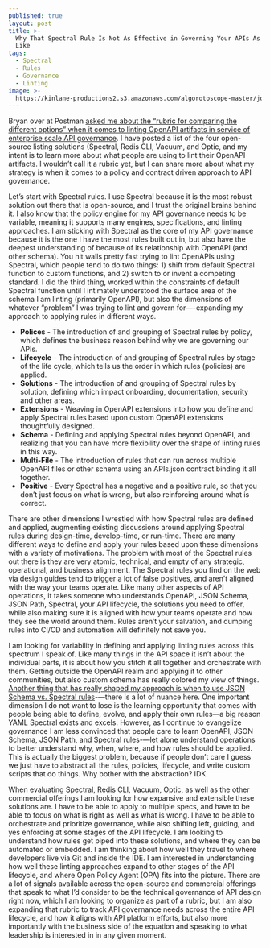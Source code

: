 ```yaml
---
published: true
layout: post
title: >-
  Why That Spectral Rule Is Not As Effective in Governing Your APIs As You Would
  Like
tags:
  - Spectral
  - Rules
  - Governance
  - Linting
image: >-
  https://kinlane-productions2.s3.amazonaws.com/algorotoscope-master/john-wayne-the-searchers-destruction-seattle-viaduct.jpg
---
```

Bryan over at Postman [asked me about the “rubric for comparing the different options” when it comes to linting OpenAPI artifacts in service of enterprise scale API governance](https://www.linkedin.com/feed/update/urn:li:activity:7242150939057344512?commentUrn=urn%3Ali%3Acomment%3A%28activity%3A7242150939057344512%2C7242187919799508992%29&dashCommentUrn=urn%3Ali%3Afsd_comment%3A%287242187919799508992%2Curn%3Ali%3Aactivity%3A7242150939057344512%29). I have posted a list of the four open-source listing solutions (Spectral, Redis CLI, Vacuum, and Optic, and my intent is to learn more about what people are using to lint their OpenAPI artifacts. I wouldn’t call it a rubric yet, but I can share more about what my strategy is when it comes to a policy and contract driven approach to API governance.

Let’s start with Spectral rules. I use Spectral because it is the most robust solution out there that is open-source, and I trust the original brains behind it. I also know that the policy engine for my API governance needs to be variable, meaning it supports many engines, specifications, and linting approaches. I am sticking with Spectral as the core of my API governance because it is the one I have the most rules built out in, but also have the deepest understanding of because of its relationship with OpenAPI (and other schema). You hit walls pretty fast trying to lint OpenAPIs using Spectral, which people tend to do two things: 1) shift from default Spectral function to custom functions, and 2) switch to or invent a competing standard. I did the third thing, worked within the constraints of default Spectral function until I intimately understood the surface area of the schema I am linting (primarily OpenAPI), but also the dimensions of whatever “problem” I was trying to lint and govern for—-expanding my approach to applying rules in different ways.

- **Polices** - The introduction of and grouping of Spectral rules by policy, which defines the business reason behind why we are governing our APIs.
- **Lifecycle** - The introduction of and grouping of Spectral rules by stage of the life cycle, which tells us the order in which rules (policies) are applied.
- **Solutions** - The introduction of and grouping of Spectral rules by solution, defining which impact onboarding, documentation, security and other areas.
- **Extensions** - Weaving in OpenAPI extensions into how you define and apply Spectral rules based upon custom OpenAPI extensions thoughtfully designed.
- **Schema** - Defining and applying Spectral rules beyond OpenAPI, and realizing that you can have more flexibility over the shape of linting rules in this way.
- **Multi-File** - The introduction of rules that can run across multiple OpenAPI files or other schema using an APIs.json contract binding it all together.
- **Positive** - Every Spectral has a negative and a positive rule, so that you don’t just focus on what is wrong, but also reinforcing around what is correct.

There are other dimensions I wrestled with how Spectral rules are defined and applied, augmenting existing discussions around applying Spectral rules during design-time, develop-time, or run-time. There are many different ways to define and apply your rules based upon these dimensions with a variety of motivations. The problem with most of the Spectral rules out there is they are very atomic, technical, and empty of any strategic, operational, and business alignment. The Spectral rules you find on the web via design guides tend to trigger a lot of false positives, and aren’t aligned with the way your teams operate. Like many other aspects of API operations, it takes someone who understands OpenAPI, JSON Schema, JSON Path, Spectral, your API lifecycle, the solutions you need to offer, while also making sure it is aligned with how your teams operate and how they see the world around them. Rules aren’t your salvation, and dumping rules into CI/CD and automation will definitely not save you.

I am looking for variability in defining and applying linting rules across this spectrum I speak of. Like many things in the API space it isn’t about the individual parts, it is about how you stitch it all together and orchestrate with them. Getting outside the OpenAPI realm and applying it to other communities, but also custom schema has really colored my view of things. [Another thing that has really shaped my approach is when to use JSON Schema vs. Spectral rules](https://apievangelist.com/2024/05/07/the-diff-between-what-json-schema-and-spectral-provide-when-mapping-the-api-landscape/)-—there is a lot of nuance here. One important dimension I do not want to lose is the learning opportunity that comes with people being able to define, evolve, and apply their own rules—a big reason YAML Spectral exists and excels. However, as I continue to evangelize governance I am less convinced that people care to learn OpenAPI, JSON Schema, JSON Path, and Spectral rules-—let alone understand operations to better understand why, when, where, and how rules should be applied. This is actually the biggest problem, because if people don’t care I guess we just have to abstract all the rules, policies, lifecycle, and write custom scripts that do things. Why bother with the abstraction? IDK.

When evaluating Spectral, Redis CLI, Vacuum, Optic, as well as the other commercial offerings I am looking for how expansive and extensible these solutions are. I have to be able to apply to multiple specs, and have to be able to focus on what is right as well as what is wrong. I have to be able to orchestrate and prioritize governance, while also shifting left, guiding, and yes enforcing at some stages of the API lifecycle. I am looking to understand how rules get piped into these solutions, and where they can be automated or embedded. I am thinking about how well they travel to where developers live via Git and inside the IDE. I am interested in understanding how well these linting approaches expand to other stages of the API lifecycle, and where Open Policy Agent (OPA) fits into the picture. There are a lot of signals available across the open-source and commercial offerings that speak to what I’d consider to be the technical governance of API design right now, which I am looking to organize as part of a rubric, but I am also expanding that rubric to track API governance needs across the entire API lifecycle, and how it aligns with API platform efforts, but also more importantly with the business side of the equation and speaking to what leadership is interested in in any given moment.